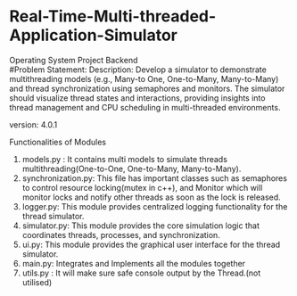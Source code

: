 # Real-Time-Multi-threaded-Application-Simulator
Operating System Project Backend<br>
#Problem Statement:
Description: Develop a simulator to demonstrate multithreading models (e.g., Many-to
One, One-to-Many, Many-to-Many) and thread synchronization using semaphores and 
monitors. The simulator should visualize thread states and interactions, providing insights 
into thread management and CPU scheduling in multi-threaded environments. 

version: 4.0.1

Functionalities of Modules
1. models.py : It contains multi models to simulate threads multithreading(One-to-One, One-to-Many, Many-to-Many).
2. synchronization.py: This file has important classes such as semaphores to control resource locking(mutex in c++), and Monitor which will monitor locks and notify other threads as soon as the lock is released.
3. logger.py: This module provides centralized logging functionality for the thread 
simulator.
4.  simulator.py: This module provides the core simulation logic that coordinates threads, 
processes, and synchronization.
5.  ui.py: This module provides the graphical user interface for the thread simulator.
6.  main.py: Integrates and Implements all the modules together 
7. utils.py : It will make sure safe console output by the Thread.(not utilised)
